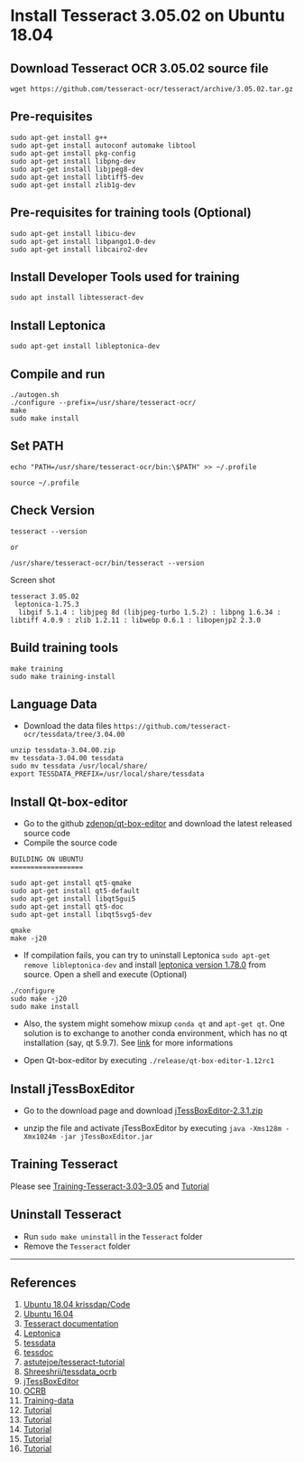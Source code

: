 # Install Tesseract 3.05.02 on Ubuntu 18.04


## Download Tesseract OCR 3.05.02 source file

```shell
wget https://github.com/tesseract-ocr/tesseract/archive/3.05.02.tar.gz
```

## Pre-requisites

```shell
sudo apt-get install g++
sudo apt-get install autoconf automake libtool
sudo apt-get install pkg-config
sudo apt-get install libpng-dev
sudo apt-get install libjpeg8-dev
sudo apt-get install libtiff5-dev
sudo apt-get install zlib1g-dev
```

## Pre-requisites for training tools (Optional)

```shell
sudo apt-get install libicu-dev
sudo apt-get install libpango1.0-dev
sudo apt-get install libcairo2-dev
```

## Install Developer Tools used for training

```shell
sudo apt install libtesseract-dev
```

## Install Leptonica

```shell
sudo apt-get install libleptonica-dev
```
## Compile and run

```shell
./autogen.sh
./configure --prefix=/usr/share/tesseract-ocr/
make
sudo make install
```

## Set PATH

```shell
echo "PATH=/usr/share/tesseract-ocr/bin:\$PATH" >> ~/.profile

source ~/.profile
```

## Check Version

```shell
tesseract --version

or

/usr/share/tesseract-ocr/bin/tesseract --version
```

Screen shot

```
tesseract 3.05.02
 leptonica-1.75.3
  libgif 5.1.4 : libjpeg 8d (libjpeg-turbo 1.5.2) : libpng 1.6.34 : libtiff 4.0.9 : zlib 1.2.11 : libwebp 0.6.1 : libopenjp2 2.3.0
```

## Build training tools

```shell
make training
sudo make training-install
```

## Language Data

- Download the data files `https://github.com/tesseract-ocr/tessdata/tree/3.04.00`

```shell
unzip tessdata-3.04.00.zip
mv tessdata-3.04.00 tessdata
sudo mv tessdata /usr/local/share/
export TESSDATA_PREFIX=/usr/local/share/tessdata
```

## Install Qt-box-editor

- Go to the github [zdenop/qt-box-editor](https://github.com/zdenop/qt-box-editor) and download the latest released source code
- Compile the source code

```shell
BUILDING ON UBUNTU
==================

sudo apt-get install qt5-qmake
sudo apt-get install qt5-default
sudo apt-get install libqt5gui5
sudo apt-get install qt5-doc
sudo apt-get install libqt5svg5-dev

qmake
make -j20
```

- If compilation fails, you can try to uninstall Leptonica `sudo apt-get remove libleptonica-dev` and install [leptonica version 1.78.0](https://distfiles.macports.org/leptonica/) from source. Open a shell and execute (Optional)

```shell
./configure
sudo make -j20
sudo make install
```

- Also, the system might somehow mixup `conda qt` and `apt-get qt`. One solution is to exchange to another conda environment, which has no qt installation (say, qt 5.9.7). See [link](https://github.com/zdenop/qt-box-editor/issues/77) for more informations

- Open Qt-box-editor by executing `./release/qt-box-editor-1.12rc1`


## Install jTessBoxEditor

- Go to the download page and download [jTessBoxEditor-2.3.1.zip](https://sourceforge.net/projects/vietocr/files/jTessBoxEditor/)

- unzip the file and activate jTessBoxEditor by executing `java -Xms128m -Xmx1024m -jar jTessBoxEditor.jar`

## Training Tesseract

Please see [Training-Tesseract-3.03–3.05](https://github.com/tesseract-ocr/tessdoc/blob/main/tess3/Training-Tesseract-3.03%E2%80%933.05.md) and [Tutorial](https://www.jianshu.com/p/5f847d8089ce)



## Uninstall Tesseract

- Run `sudo make uninstall` in the `Tesseract` folder
- Remove the `Tesseract` folder

---

## References

1. [Ubuntu 18.04 krissdap/Code](https://gist.github.com/krissdap/d888a50a9212f5da3ce5e5c80c553831)
2. [Ubuntu 16.04](https://blog.csdn.net/u011807371/article/details/76178480)
3. [Tesseract documentation](https://tesseract-ocr.github.io/tessdoc/Compiling.html#linux)
4. [Leptonica](http://www.leptonica.org/)
5. [tessdata](https://github.com/tesseract-ocr/tessdata/tree/3.04.00)
6. [tessdoc](https://github.com/tesseract-ocr/tessdoc)
7. [astutejoe/tesseract-tutorial](https://github.com/astutejoe/tesseract-tutorial)
8. [Shreeshrii/tessdata_ocrb](https://github.com/Shreeshrii/tessdata_ocrb)
9. [jTessBoxEditor](http://vietocr.sourceforge.net/training.html)
10. [OCRB](https://github.com/brendanjerwin/cold_steel_storage/blob/master/OCRB.ttf)
11. [Training-data](https://pretius.com/blog/ocr-tesseract-training-data/)
12. [Tutorial](https://www.jianshu.com/p/5f847d8089ce)
13. [Tutorial](https://b98606021.medium.com/%E5%AF%A6%E7%94%A8%E5%BF%83%E5%BE%97-tesseract-ocr-eef4fcd425f0)
14. [Tutorial](https://blog.csdn.net/u011807371/article/details/77164181)
15. [Tutorial](http://gwang-cv.github.io/2017/08/25/Tesseract4.0+jTessBoxEditor%E8%AE%AD%E7%BB%83(ubuntu%E4%B8%8B)/)
16. [Tutorial](https://www.jianshu.com/p/31afd7fc5813)
